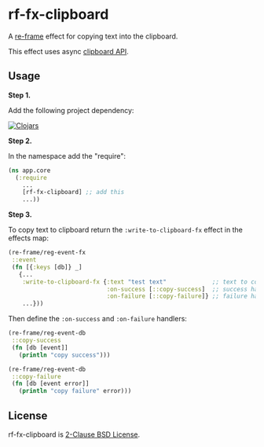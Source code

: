 # rf-fx-clipboard

A [re-frame](https://github.com/day8/re-frame) effect for copying text into the
clipboard.

This effect uses async
[clipboard API](https://developer.mozilla.org/en-US/docs/Web/API/Clipboard_API).

## Usage

**Step 1.**

Add the following project dependency:

[![Clojars](https://img.shields.io/clojars/v/net.clojars.jwierzbi/rf-fx-clipboard.svg)](https://clojars.org/net.clojars.jwierzbi/rf-fx-clipboard)

**Step 2.**

In the namespace add the "require":

```clj
(ns app.core
  (:require
    ...
    [rf-fx-clipboard] ;; add this
    ...))
```

**Step 3.**

To copy text to clipboard return the `:write-to-clipboard-fx` effect in the
effects map:

```clj
(re-frame/reg-event-fx
 ::event
 (fn [{:keys [db]} _]
   {...
    :write-to-clipboard-fx {:text "test text"             ;; text to copy
                            :on-success [::copy-success]  ;; success handler
                            :on-failure [::copy-failure]} ;; failure handler
    ...}))
```

Then define the `:on-success` and `:on-failure` handlers:

```clj
(re-frame/reg-event-db
 ::copy-success
 (fn [db [event]]
   (println "copy success")))

(re-frame/reg-event-db
 ::copy-failure
 (fn [db [event error]]
   (println "copy failure" error)))
```

## License

rf-fx-clipboard is [2-Clause BSD License](LICENSE).
